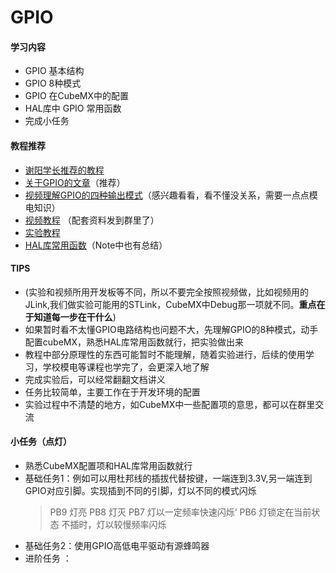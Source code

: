 # GPIO

#### 学习内容
- GPIO 基本结构
- GPIO 8种模式
- GPIO 在CubeMX中的配置
- HAL库中 GPIO 常用函数
- 完成小任务
#### 教程推荐
- [谢阳学长推荐的教程](https://www.cnblogs.com/dongxiaodong/p/14128088.html)
- [关于GPIO的文章](https://blog.csdn.net/liu6780/article/details/124424825)（推荐）
- [视频理解GPIO的四种输出模式](https://www.bilibili.com/video/BV1Pr4y1n74J/?p=1&share_medium=android_hd&share_plat=android&share_session_id=30ff529e-8c30-4f3c-a328-b8938fbfe5aa&share_source=COPY&share_tag=s_i&timestamp=1651040730&unique_k=AULWUFK)（感兴趣看看，看不懂没关系，需要一点点模电知识）
- [视频教程](https://www.bilibili.com/video/BV1Sy4y1y7B1?p=3&spm_id_from=pageDriver&vd_source=baa784078e67e28c38d26cf6881f8357) （配套资料发到群里了）
-  [实验教程](https://blog.csdn.net/qq_38191568/article/details/126021237)
- [HAL库常用函数](https://blog.csdn.net/llq_the7/article/details/108235951#:~:text=HAL_GPIO_LockPin%20%2F%2F%20%E5%A6%82%E6%9E%9C%E4%B8%80%E4%B8%AA%E7%AE%A1%E8%84%9A%E7%9A%84%E5%BD%93%E5%89%8D%E7%8A%B6%E6%80%81%E6%98%AF1%EF%BC%8C%E8%AF%BB%E7%AE%A1%E8%84%9A%E5%80%BC%E4%BD%BF%E7%94%A8%E9%94%81%E5%AE%9A%EF%BC%8C%E5%BD%93%E8%BF%99%E4%B8%AA%E7%AE%A1%E8%84%9A%E7%94%B5%E5%B9%B3%E5%8F%98%E5%8C%96%E6%97%B6%E4%BF%9D%E6%8C%81%E9%94%81%E5%AE%9A%E6%97%B6%E7%9A%84%E5%80%BC%EF%BC%8C%E7%9B%B4%E5%88%B0%E9%87%8D%E7%BD%AE%E6%89%8D%E6%94%B9%E5%8F%98%20HAL_StatusTypeDef,HAL_GPIO_LockPin%20%28GPIO_TypeDef%2A%20GPIOx%2C%20uint16_t%20GPIO_Pin%29)（Note中也有总结）

#### TIPS
- (实验和视频所用开发板等不同，所以不要完全按照视频做，比如视频用的JLink,我们做实验可能用的STLink，CubeMX中Debug那一项就不同。**重点在于知道每一步在干什么**)
- 如果暂时看不太懂GPIO电路结构也问题不大，先理解GPIO的8种模式，动手配置cubeMX，熟悉HAL库常用函数就行，把实验做出来
- 教程中部分原理性的东西可能暂时不能理解，随着实验进行，后续的使用学习，学校模电等课程也学完了，会更深入地了解
- 完成实验后，可以经常翻翻文档讲义
- 任务比较简单，主要工作在于开发环境的配置
- 实验过程中不清楚的地方，如CubeMX中一些配置项的意思，都可以在群里交流
#### 小任务（点灯）
- 熟悉CubeMX配置项和HAL库常用函数就行
- 基础任务1：例如可以用杜邦线的插拔代替按键，一端连到3.3V,另一端连到GPIO对应引脚。实现插到不同的引脚，灯以不同的模式闪烁
  > PB9 灯亮
  > PB8 灯灭
  > PB7 灯以一定频率快速闪烁‘
  > PB6 灯锁定在当前状态
  > 不插时，灯以较慢频率闪烁
- 基础任务2：使用GPIO高低电平驱动有源蜂鸣器
- 进阶任务 ：
